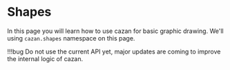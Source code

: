 # Shapes

In this page you will learn how to use cazan for basic graphic drawing. We'll using ``cazan.shapes`` namespace on this page.

!!!bug
    Do not use the current API yet, major updates are coming to improve the internal logic of cazan.
